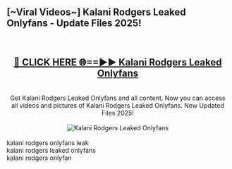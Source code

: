 <h2>[~Viral Videos~] Kalani Rodgers Leaked Onlyfans - Update Files 2025!</h2>
<br>
<div align="center">
<h2><a href="https://betterlinks.top/A2PfLJ" rel="nofollow">🔴 CLICK HERE 🌐==►► Kalani Rodgers Leaked Onlyfans</a></h2>
<br>
Get Kalani Rodgers Leaked Onlyfans and all content. Now you can access all videos and pictures of Kalani Rodgers Leaked Onlyfans. New Updated Files 2025!
<br>
<br>
<a href="https://betterlinks.top/A2PfLJ" rel="nofollow" data-target="animated-image.originalLink"><img src="https://i.ibb.co.com/WyWwxjT/player-gif2.gif" alt="Kalani Rodgers Leaked Onlyfans" style="max-width: 100%; display: inline-block;" data-target="animated-image.originalImage"></a>
</div>
<br>
kalani rodgers onlyfans leak<br>
kalani rodgers leaked onlyfans<br>
kalani rodgers onlyfan